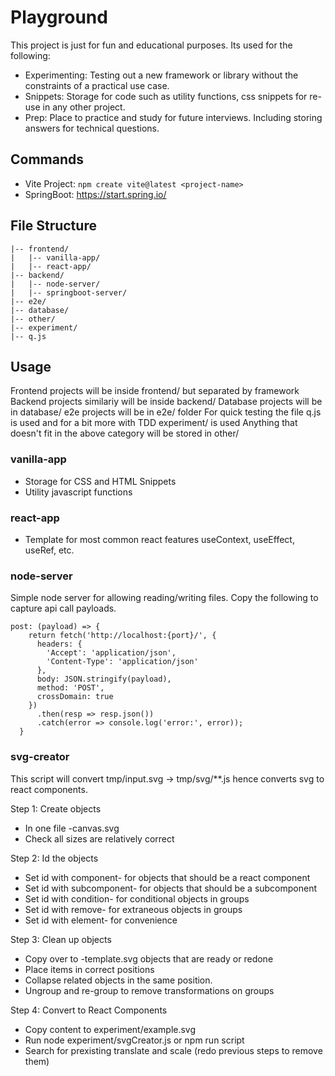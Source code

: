 # Playground
This project is just for fun and educational purposes.  Its used for the following:
- Experimenting: Testing out a new framework or library without the constraints of a practical use case. 
- Snippets: Storage for code such as utility functions, css snippets for re-use in any other project. 
- Prep: Place to practice and study for future interviews.  Including storing answers for technical questions.

## Commands
- Vite Project: ```npm create vite@latest <project-name>```
- SpringBoot: https://start.spring.io/

## File Structure
```
|-- frontend/
|   |-- vanilla-app/
|   |-- react-app/
|-- backend/
|   |-- node-server/
|   |-- springboot-server/
|-- e2e/
|-- database/
|-- other/
|-- experiment/
|-- q.js
```

## Usage
Frontend projects will be inside frontend/ but separated by framework
Backend projects similariy will be inside backend/
Database projects will be in database/
e2e projects will be in e2e/ folder
For quick testing the file q.js is used and for a bit more with TDD experiment/ is used
Anything that doesn't fit in the above category will be stored in other/

### vanilla-app
- Storage for CSS and HTML Snippets
- Utility javascript functions

### react-app
- Template for most common react features useContext, useEffect, useRef, etc.

### node-server
Simple node server for allowing reading/writing files.
Copy the following to capture api call payloads.

```
post: (payload) => {
    return fetch('http://localhost:{port}/', {
      headers: {
        'Accept': 'application/json',
        'Content-Type': 'application/json'
      },
      body: JSON.stringify(payload),
      method: 'POST',
      crossDomain: true
    })
      .then(resp => resp.json())
      .catch(error => console.log('error:', error));
  }
```

### svg-creator
This script will convert tmp/input.svg -> tmp/svg/**.js hence converts svg to react components. 

Step 1: Create objects
- In one file <name>-canvas.svg
- Check all sizes are relatively correct

Step 2: Id the objects
- Set id with component-<name> for objects that should be a react component
- Set id with subcomponent-<name> for objects that should be a subcomponent
- Set id with condition-<name> for conditional objects in groups
- Set id with remove-<name> for extraneous objects in groups
- Set id with element-<name> for convenience

Step 3: Clean up objects
- Copy over to <name>-template.svg objects that are ready or redone
- Place items in correct positions
- Collapse related objects in the same position.
- Ungroup and re-group to remove transformations on groups

Step 4: Convert to React Components
- Copy content to experiment/example.svg
- Run node experiment/svgCreator.js or npm run script
- Search for prexisting translate and scale (redo previous steps to remove them)
